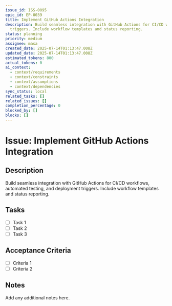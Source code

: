 ```yaml
---
issue_id: ISS-0095
epic_id: EP-0039
title: Implement GitHub Actions Integration
description: Build seamless integration with GitHub Actions for CI/CD workflows, automated testing, and deployment
  triggers. Include workflow templates and status reporting.
status: planning
priority: medium
assignee: masa
created_date: 2025-07-14T01:13:47.008Z
updated_date: 2025-07-14T01:13:47.008Z
estimated_tokens: 800
actual_tokens: 0
ai_context:
  - context/requirements
  - context/constraints
  - context/assumptions
  - context/dependencies
sync_status: local
related_tasks: []
related_issues: []
completion_percentage: 0
blocked_by: []
blocks: []
---
```


# Issue: Implement GitHub Actions Integration

## Description
Build seamless integration with GitHub Actions for CI/CD workflows, automated testing, and deployment triggers. Include workflow templates and status reporting.

## Tasks
- [ ] Task 1
- [ ] Task 2
- [ ] Task 3

## Acceptance Criteria
- [ ] Criteria 1
- [ ] Criteria 2

## Notes
Add any additional notes here.
